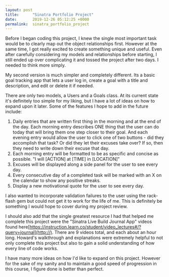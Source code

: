 ```yaml
---
layout: post
title:      "Sinatra Portfolio Project"
date:       2019-12-26 05:12:25 +0000
permalink:  sinatra_portfolio_project
---
```


Before I began coding this project, I knew the single most important task would be to clearly map out the object relationships first. However at the same time, I got really excited to create something unique and useful. Even after carefully considering my models and relationships before starting, I still ended up over complicating it and tossed the project after two days. I needed to think more simply. 

My second version is much simpler and completely different. Its a basic goal tracking app that lets a user log in, create a goal with a title and description, and edit or delete it if needed. 

There are only two models, a Users and a Goals class. At its current state it's definitely too simple for my liking, but I have a lot of ideas on how to expand upon it later. Some of the features I hope to add in the future include:

1. Daily entries that are written first thing in the morning and at the end of the day. Each morning entry describes ONE thing that the user can do today that will bring them one step closer to their goal. And each evening entry would allow the user to click one of  two buttons - did they accomplish that task? Or did they let their excuses take over? If so, then they need to write down their excuse that day.
2. Each morning entry will be formatted to be as specific and concise as possible. "I will [ACTION] at [TIME] in [LOCATION]"
3. Excuses will be displayed along a side panel for the user to see every day.
4. Every consecutive day of a completed task will be marked with an X on the calendar to show any positive streaks.
5. Display a new motivational quote for the user to see every day. 

I also wanted to incorporate validation failures to the user using the rack-flash gem but could not get it to work for the life of me. This is definitely be something I would hope to cover during my project review. 

I should also add that the single greatest resource I had that helped me complete this project were the "Sinatra Live Build Journal App" videos found here[https://instruction.learn.co/student/video_lectures#/?query=journal](http://). There are 9 videos total, and each about an hour long. Howard's walkthrough and explanations were extremely helpful to not only complete this project but also to gain a solid understanding of how every line of code works.

I have many more ideas on how I'd like to expand on this project. However for the sake of my sanity and to maintain a good speed of progression in this course, I figure done is better than perfect. 



